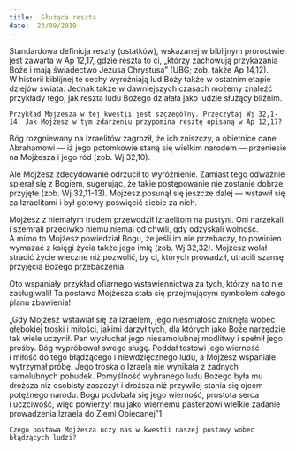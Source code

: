 ```yaml
---
title:  Służąca reszta
date:  23/09/2019
---
```


Standardowa definicja reszty (ostatków), wskazanej w biblijnym proroctwie, jest zawarta w Ap 12,17, gdzie reszta to ci, „którzy zachowują przykazania Boże i mają świadectwo Jezusa Chrystusa” (UBG; zob. także Ap 14,12). W historii biblijnej te cechy wyróżniają lud Boży także w ostatnim etapie dziejów świata. Jednak także w dawniejszych czasach możemy znaleźć przykłady tego, jak reszta ludu Bożego działała jako ludzie służący bliźnim.

`Przykład Mojżesza w tej kwestii jest szczególny. Przeczytaj Wj 32,1-14. Jak Mojżesz w tym zdarzeniu przypomina resztę opisaną w Ap 12,17?`

Bóg rozgniewany na Izraelitów zagroził, że ich zniszczy, a obietnice dane Abrahamowi — iż jego potomkowie staną się wielkim narodem — przeniesie na Mojżesza i jego ród (zob. Wj 32,10).

Ale Mojżesz zdecydowanie odrzucił to wyróżnienie. Zamiast tego odważnie spierał się z Bogiem, sugerując, że takie postępowanie nie zostanie dobrze przyjęte (zob. Wj 32,11-13). Mojżesz posunął się jeszcze dalej — wstawił się za Izraelitami i był gotowy poświęcić siebie za nich.

Mojżesz z niemałym trudem przewodził Izraelitom na pustyni. Oni narzekali i szemrali przeciwko niemu niemal od chwili, gdy odzyskali wolność. A mimo to Mojżesz powiedział Bogu, że jeśli im nie przebaczy, to powinien wymazać z księgi życia także jego imię (zob. Wj 32,32). Mojżesz wolał stracić życie wieczne niż pozwolić, by ci, których prowadził, utracili szansę przyjęcia Bożego przebaczenia.

Oto wspaniały przykład ofiarnego wstawiennictwa za tych, którzy na to nie zasługiwali! Ta postawa Mojżesza stała się przejmującym symbolem całego planu zbawienia!

„Gdy Mojżesz wstawiał się za Izraelem, jego nieśmiałość zniknęła wobec głębokiej troski i miłości, jakimi darzył tych, dla których jako Boże narzędzie tak wiele uczynił. Pan wysłuchał jego niesamolubnej modlitwy i spełnił jego prośby. Bóg wypróbował swego sługę. Poddał testowi jego wierność i miłość do tego błądzącego i niewdzięcznego ludu, a Mojżesz wspaniale wytrzymał próbę. Jego troska o Izraela nie wynikała z żadnych samolubnych pobudek. Pomyślność wybranego ludu Bożego była mu droższa niż osobisty zaszczyt i droższa niż przywilej stania się ojcem potężnego narodu. Bogu podobała się jego wierność, prostota serca i uczciwość, więc powierzył mu jako wiernemu pasterzowi wielkie zadanie prowadzenia Izraela do Ziemi Obiecanej”1.

`Czego postawa Mojżesza uczy nas w kwestii naszej postawy wobec błądzących ludzi?`